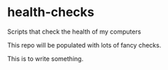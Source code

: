 # health-checks
Scripts that check the health of my computers

This repo will be populated with lots of fancy checks.

This is to write something.
